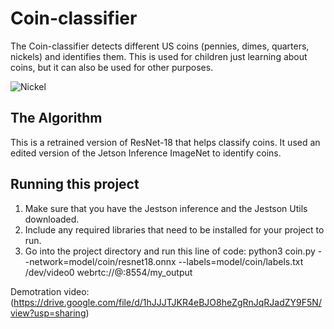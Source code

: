 # Coin-classifier
The Coin-classifier detects different US coins (pennies, dimes, quarters, nickels) and identifies them. This is used for children just learning about coins, but it can also be used for other purposes.

![Nickel](https://github.com/user-attachments/assets/8ef47430-a788-43a7-830e-5b4c9f74d8ef)

## The Algorithm

This is a retrained version of ResNet-18 that helps classify coins. It used an edited version of the Jetson Inference ImageNet to identify coins.

## Running this project

1. Make sure that you have the Jestson inference and the Jestson Utils downloaded.
2. Include any required libraries that need to be installed for your project to run.
3. Go into the project directory and run this line of code:
  python3 coin.py --network=model/coin/resnet18.onnx --labels=model/coin/labels.txt /dev/video0 webrtc://@:8554/my_output

Demotration video: (https://drive.google.com/file/d/1hJJJTJKR4eBJO8heZgRnJqRJadZY9F5N/view?usp=sharing)
